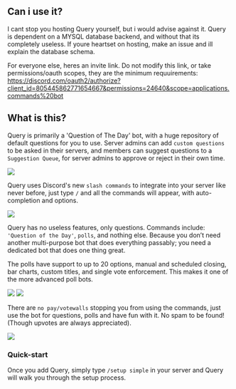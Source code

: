 ## Can i use it?

I cant stop you hosting Query yourself, but i would advise against it. Query is dependent on a MYSQL database backend, and without that its completely useless. If youre heartset on hosting, make an issue and ill explain the database schema. 

For everyone else, heres an invite link. Do not modify this link, or take permissions/oauth scopes, they are the minimum requuirements: https://discord.com/oauth2/authorize?client_id=805445862771654667&permissions=24640&scope=applications.commands%20bot


## What is this?
Query is primarily a 'Question of The Day' bot, with a huge repository of default questions for you to use. Server admins can add ``custom questions`` to be asked in their servers, and members can suggest questions to a ``Suggestion Queue``, for server admins to approve or reject in their own time.

![](https://i.imgur.com/N4Yyyxj.png)

Query uses Discord's new ``slash commands`` to integrate into your server like never before, just type ``/`` and all the commands will appear, with auto-completion and options. 

![](https://i.imgur.com/KcKZzbi.png)

Query has no useless features, only questions. Commands include: ``'Question of the Day'``, ``polls``, and nothing else. Because you don’t need another multi-purpose bot that does everything passably; you need a dedicated bot that does one thing great.

The polls have support to up to 20 options, manual and scheduled closing, bar charts, custom titles, and single vote enforcement. This makes it one of the more advanced poll bots. 

![](https://i.imgur.com/fLAS8IN.png)
![](https://i.imgur.com/SmpxzfL.png)


There are ``no pay/votewalls`` stopping you from using the commands, just use the bot for questions, polls and have fun with it. No spam to be found! (Though upvotes are always appreciated).

![](https://i.imgur.com/4htOy4M.png)

### Quick-start

Once you add Query, simply type ``/setup simple`` in your server and Query will walk you through the setup process. 
